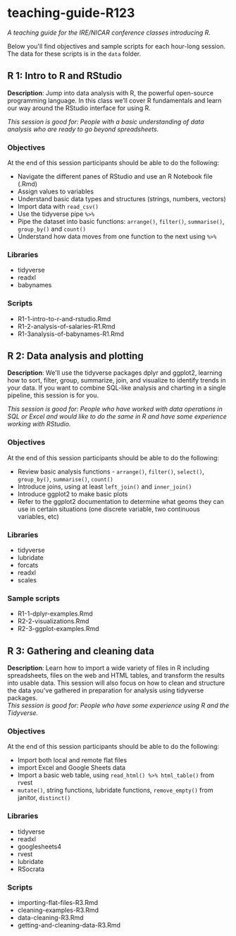 # teaching-guide-R123

*A teaching guide for the IRE/NICAR conference classes introducing R.*

Below you'll find objectives and sample scripts for each hour-long session. The data for these scripts is in the `data` folder. 

## R 1: Intro to R and RStudio

**Description**: Jump into data analysis with R, the powerful open-source programming language. In this class we’ll cover R fundamentals and learn our way around the RStudio interface for using R.

*This session is good for: People with a basic understanding of data analysis who are ready to go beyond spreadsheets.*

### Objectives

At the end of this session participants should be able to do the following: 

- Navigate the different panes of RStudio and use an R Notebook file (.Rmd)
- Assign values to variables
- Understand basic data types and structures (strings, numbers, vectors)
- Import data with `read_csv()`
- Use the tidyverse pipe `%>%`
- Pipe the dataset into basic functions: `arrange()`, `filter()`, `summarise()`, `group_by()` and `count()`
- Understand how data moves from one function to the next using `%>%`

### Libraries

- tidyverse
- readxl
- babynames

### Scripts

- R1-1-intro-to-r-and-rstudio.Rmd
- R1-2-analysis-of-salaries-R1.Rmd
- R1-3analysis-of-babynames-R1.Rmd

## R 2: Data analysis and plotting

**Description**: We'll use the tidyverse packages dplyr and ggplot2, learning how to sort, filter, group, summarize, join, and visualize to identify trends in your data. If you want to combine SQL-like analysis and charting in a single pipeline, this session is for you.

*This session is good for: People who have worked with data operations in SQL or Excel and would like to do the same in R and have some experience working with RStudio.*

### Objectives

At the end of this session participants should be able to do the following:

- Review basic analysis functions - `arrange()`, `filter()`, `select()`, `group_by()`, `summarise()`, `count()`
- Introduce joins, using at least `left_join()` and `inner_join()`
- Introduce ggplot2 to make basic plots
- Refer to the ggplot2 documentation to determine what geoms they can use in certain situations (one discrete variable, two continuous variables, etc)

### Libraries

- tidyverse
- lubridate
- forcats
- readxl
- scales

### Sample scripts

- R1-1-dplyr-examples.Rmd
- R2-2-visualizations.Rmd
- R2-3-ggplot-examples.Rmd


## R 3: Gathering and cleaning data

**Description**: Learn how to import a wide variety of files in R including spreadsheets,  files on the web and HTML tables, and transform the results into usable data. This session will also focus on how to clean and structure the data you've gathered in preparation for analysis using tidyverse packages.\
*This session is good for: People who have some experience using R and the Tidyverse.*

### Objectives

At the end of this session participants should be able to do the following:

- Import both local and remote flat files
- import Excel and Google Sheets data
- Import a basic web table, using `read_html() %>% html_table()` from rvest
- `mutate()`, string functions, lubridate functions, `remove_empty()` from janitor, `distinct()`

### Libraries

- tidyverse
- readxl
- googlesheets4
- rvest
- lubridate
- RSocrata

### Scripts

- importing-flat-files-R3.Rmd
- cleaning-examples-R3.Rmd
- data-cleaning-R3.Rmd
- getting-and-cleaning-data-R3.Rmd
 
